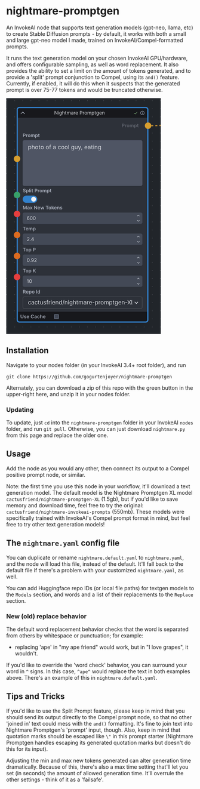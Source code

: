 # nightmare-promptgen
An InvokeAI node that supports text generation models (gpt-neo, llama, etc) to create Stable Diffusion prompts - by default, it works with both a small and large gpt-neo model I made, trained on InvokeAI/Compel-formatted prompts.

It runs the text generation model on your chosen InvokeAI GPU/hardware, and offers configurable sampling, as well as word replacement. It also provides the ability to set a limit on the amount of tokens generated, and to provide a 'split' prompt conjunction to Compel, using its `and()` feature. Currently, if enabled, it will do this when it suspects that the generated prompt is over 75-77 tokens and would be truncated otherwise.

![a screenshot of the Nightmare Promptgen node interface](/nightmare-promptgen-screenshot.png?raw=true)


## Installation
Navigate to your nodes folder (in your InvokeAI 3.4+ root folder), and run
```
git clone https://github.com/gogurtenjoyer/nightmare-promptgen
```
Alternately, you can download a zip of this repo with the green button in the upper-right here, and unzip it in your nodes folder.

### Updating
To update, just `cd` into the `nightmare-promptgen` folder in your InvokeAI `nodes` folder, and run `git pull`. Otherwise, you can just download `nightmare.py` from this page and replace the older one.

## Usage
Add the node as you would any other, then connect its output to a Compel positive prompt node, or similar.

Note: the first time you use this node in your workflow, it'll download a text generation model.
The default model is the Nightmare Promptgen XL model `cactusfriend/nightmare-promptgen-XL` (1.5gb), but if you'd like to save memory and download time, feel free to try the original: `cactusfriend/nightmare-invokeai-prompts` (550mb). These models were specifically trained with InvokeAI's Compel prompt format in mind, but feel free to try other text generation models!

## The `nightmare.yaml` config file
You can duplicate or rename `nightmare.default.yaml` to `nightmare.yaml`, and the node will load this file, instead of the default. It'll fall back to the default file if there's a problem with your customized `nightmare.yaml`, as well.

You can add Huggingface repo IDs (or local file paths) for textgen models to the `Models` section, and words and a list of their replacements to the `Replace` section.

### New (old) replace behavior
The default word replacement behavior checks that the word is separated from others by whitespace or punctuation; for example:

- replacing 'ape' in "my ape friend" would work, but in "I love grapes", it wouldn't.

If you'd like to override the 'word check' behavior, you can surround your word in `^` signs. In this case, `^ape^` would replace the text in both examples above. There's an example of this in `nightmare.default.yaml`.

## Tips and Tricks
If you'd like to use the Split Prompt feature, please keep in mind that you should send its output directly to the Compel prompt node, so that no other 'joined in' text could mess with the `and()` formatting. It's fine to join text into Nightmare Promptgen's 'prompt' input, though. Also, keep in mind that quotation marks should be escaped like `\"` in this prompt starter (Nightmare Promptgen handles escaping its generated quotation marks but doesn't do this for its input).

Adjusting the min and max new tokens generated can alter generation time dramatically. Because of this, there's also a max time setting that'll let you set (in seconds) the amount of allowed generation time. It'll overrule the other settings - think of it as a 'failsafe'.
